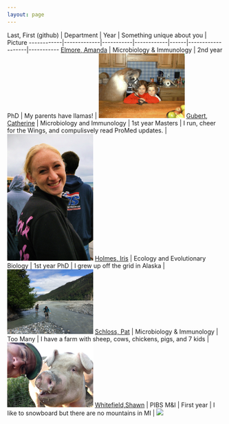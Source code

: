 ```yaml
---
layout: page
---
```

 
Last, First (github) | Department | Year | Something unique about you | Picture
------------|-------------|-----------|------------|------|-------------------|-----------
[Elmore, Amanda](https://github.com/agelmore) | Microbiology & Immunology | 2nd year PhD | My parents have llamas! | <img src="img/Elmore.jpg" style="width: 200px;"/>
[Gubert, Catherine](https://github.com/cgubert) | Microbiology and Immunology | 1st year Masters | I run, cheer for the Wings, and compulisvely read ProMed updates. |<img src="img/CGubert.JPG" style="width: 200px;"/>
[Holmes, Iris](https://github.com/iholmes) | Ecology and Evolutionary Biology | 1st year PhD | I grew up off the grid in Alaska |<img src="img/iholmes.JPG" style="width: 200px;"/>
[Schloss, Pat](https://github.com/pschloss) | Microbiology & Immunology | Too Many | I have a farm with sheep, cows, chickens, pigs, and 7 kids | <img src="img/pschloss.jpg" style="width: 200px;"/>
[Whitefield,Shawn](https://github.com/swhitefi) | PIBS M&I | First year | I like to snowboard but there are no mountains in MI | <img src="https://fbcdn-sphotos-g-a.akamaihd.net/hphotos-ak-xap1/v/t1.0-9/10014537_10152012275833601_2133524278_n.jpg?oh=d0a686027c3b785549b49be876f2ee4b&oe=5484E75D&__gda__=1422983560_e0ba81962d76757980acbe48b35a441d" style="width: 200px;"/>
